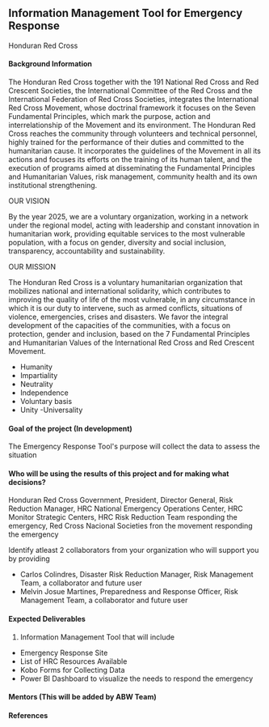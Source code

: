 ## Information Management Tool for Emergency Response
Honduran Red Cross

#### Background Information

The Honduran Red Cross together with the 191 National Red Cross and Red Crescent Societies, the International Committee of the Red Cross and the International Federation of Red Cross Societies, integrates the International Red Cross Movement, whose doctrinal framework it focuses on the Seven Fundamental Principles, which mark the purpose, action and interrelationship of the Movement and its environment. The Honduran Red Cross reaches the community through volunteers and technical personnel, highly trained for the performance of their duties and committed to the humanitarian cause. It incorporates the guidelines of the Movement in all its actions and focuses its efforts on the training of its human talent, and the execution of programs aimed at disseminating the Fundamental Principles and Humanitarian Values, risk management, community health and its own institutional strengthening.

OUR VISION

By the year 2025, we are a voluntary organization, working in a network under the regional model, acting with leadership and constant innovation in humanitarian work, providing equitable services to the most vulnerable population, with a focus on gender, diversity and social inclusion, transparency, accountability and sustainability.

OUR MISSION

The Honduran Red Cross is a voluntary humanitarian organization that mobilizes national and international solidarity, which contributes to improving the quality of life of the most vulnerable, in any circumstance in which it is our duty to intervene, such as armed conflicts, situations of violence, emergencies, crises and disasters. We favor the integral development of the capacities of the communities, with a focus on protection, gender and inclusion, based on the 7 Fundamental Principles and Humanitarian Values of the International Red Cross and Red Crescent Movement.
- Humanity
- Impartiality
- Neutrality
- Independence
- Voluntary basis
- Unity
 -Universality


#### Goal of the project (In development)
The Emergency Response Tool's purpose will collect the data to assess the situation



#### Who will be using the results of this project and for making what decisions?
Honduran Red Cross Government, President, Director General, Risk Reduction Manager, HRC National Emergency Operations Center, HRC Monitor Strategic Centers, HRC Risk Reduction Team responding the emergency, Red Cross Nacional Societies fron the movement responding the emergency

Identify atleast 2 collaborators from your organization who will support you by providing
- Carlos Colindres, Disaster Risk Reduction Manager, Risk Management Team, a collaborator and future user
- Melvin Josue Martines, Preparedness and Response Officer, Risk Management Team, a collaborator and future user

#### Expected Deliverables
1. Information Management Tool that will include
- Emergency Response Site 
- List of HRC Resources Available 
- Kobo Forms for Collecting Data
- Power BI Dashboard to visualize the needs to respond the emergency

#### Mentors (This will be added by ABW Team)

#### References
